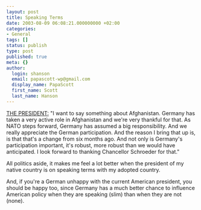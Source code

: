 ```yaml
---
layout: post
title: Speaking Terms
date: 2003-08-09 06:08:21.000000000 +02:00
categories:
- General
tags: []
status: publish
type: post
published: true
meta: {}
author:
  login: shanson
  email: papascott-wp@gmail.com
  display_name: PapaScott
  first_name: Scott
  last_name: Hanson
---
```

<p><a title="President Bush, Secretary Rumsfeld Discuss Progress in Iraq" href="http://www.whitehouse.gov/news/releases/2003/08/20030808-1.html">THE PRESIDENT:</a> "I want to say something about Afghanistan. Germany has taken a very active role in Afghanistan and we're very thankful for that. As NATO steps forward, Germany has assumed a big responsibility. And we really appreciate the German participation. And the reason I bring that up is, is that that's a change from six months ago. And not only is Germany's participation important, it's robust, more robust than we would have anticipated. I look forward to thanking Chancellor Schroeder for that."</p>
<p>All politics aside, it makes me feel a lot better when the president of my native country is on speaking terms with my adopted country. </p>
<p>And, if you're a German unhappy with the current American president, you should be happy too, since Germany has a much better chance to influence American policy when they are speaking (slim) than when they are not (none).</p>
